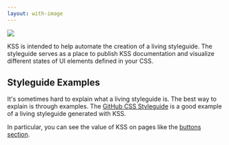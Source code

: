 ```yaml
---
layout: with-image
---
```


<a href="https://github.com/styleguide/css/1.0"><img src="/kss/images/styleguide_screenshot.png" class="page-image" /></a>

<p class="subdued">KSS is intended to help automate the creation of a living styleguide. The styleguide serves as a place to publish KSS documentation and visualize different states of UI elements defined in your CSS.</p>

## Styleguide Examples

It's sometimes hard to explain what a living styleguide is. The best way to explain is through examples. The [GitHub CSS Styleguide](https://github.com/styleguide/css) is a good example of a living styleguide generated with KSS.

In particular, you can see the value of KSS on pages like the [buttons section](https://github.com/styleguide/css/1.0).

<script type="text/javascript">
  document.getElementById('nav-styleguide').className = 'selected'
</script>

